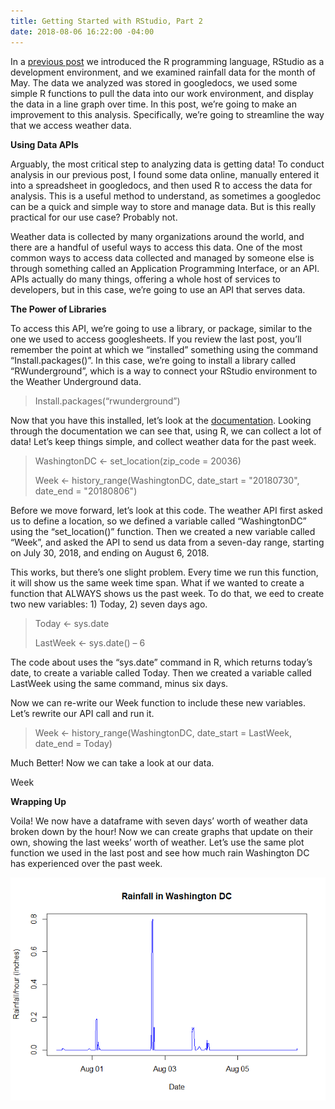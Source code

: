 ```yaml
---
title: Getting Started with RStudio, Part 2
date: 2018-08-06 16:22:00 -04:00
---
```


In a [previous post](https://dai-global-digital.com/getting-started-with-rstudio.html) we introduced the R programming language, RStudio as a development environment, and we examined rainfall data for the month of May. The data we analyzed was stored in googledocs, we used some simple R functions to pull the data into our work environment, and display the data in a line graph over time. In this post, we’re going to make an improvement to this analysis. Specifically, we’re going to streamline the way that we access weather data.

**Using Data APIs**

Arguably, the most critical step to analyzing data is getting data! To conduct analysis in our previous post, I found some data online, manually entered it into a spreadsheet in googledocs, and then used R to access the data for analysis. This is a useful method to understand, as sometimes a googledoc can be a quick and simple way to store and manage data. But is this really practical for our use case? Probably not.

Weather data is collected by many organizations around the world, and there are a handful of useful ways to access this data. One of the most common ways to access data collected and managed by someone else is through something called an Application Programming Interface, or an API. APIs actually do many things, offering a whole host of services to developers, but in this case, we’re going to use an API that serves data.

**The Power of Libraries**

To access this API, we’re going to use a library, or package, similar to the one we used to access googlesheets. If you review the last post, you’ll remember the point at which we “installed” something using the command “Install.packages()”. In this case, we’re going to install a library called “RWunderground”, which is a way to connect your RStudio environment to the Weather Underground data.

> Install.packages(“rwunderground”)

Now that you have this installed, let’s look at the [documentation](https://cran.r-project.org/web/packages/rwunderground/rwunderground.pdf). Looking through the documentation we can see that, using R, we can collect a lot of data! Let’s keep things simple, and collect weather data for the past week.

> WashingtonDC <- set_location(zip_code = 20036)
>
> Week <- history_range(WashingtonDC, date_start = "20180730", date_end = "20180806")

Before we move forward, let’s look at this code. The weather API first asked us to define a location, so we defined a variable called “WashingtonDC” using the “set_location()” function. Then we created a new variable called “Week”, and asked the API to send us data from a seven-day range, starting on July 30, 2018, and ending on August 6, 2018.

This works, but there’s one slight problem. Every time we run this function, it will show us the same week time span. What if we wanted to create a function that ALWAYS shows us the past week. To do that, we eed to create two new variables: 1) Today, 2) seven days ago.

> Today <- sys.date
>
> LastWeek <- sys.date() – 6

The code about uses the “sys.date” command in R, which returns today’s date, to create a variable called Today. Then we created a variable called LastWeek using the same command, minus six days.

Now we can re-write our Week function to include these new variables. Let’s rewrite our API call and run it.

> Week <- history_range(WashingtonDC, date_start = LastWeek, date_end = Today)

Much Better! Now we can take a look at our data.

Week

**Wrapping Up**

Voila! We now have a dataframe with seven days’ worth of weather data broken down by the hour! Now we can create graphs that update on their own, showing the last weeks’ worth of weather. Let’s use the same plot function we used in the last post and see how much rain Washington DC has experienced over the past week.

![RainGraphAugust2018.png](/uploads/RainGraphAugust2018.png)